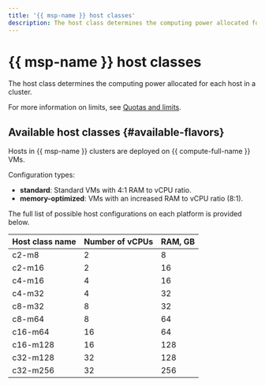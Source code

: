 ```yaml
---
title: '{{ msp-name }} host classes'
description: The host class determines the computing power allocated for each host in a {{ msp-name }} cluster.
---
```


# {{ msp-name }} host classes

The host class determines the computing power allocated for each host in a cluster.

For more information on limits, see [Quotas and limits](limits.md).

## Available host classes {#available-flavors}

Hosts in {{ msp-name }} clusters are deployed on {{ compute-full-name }} VMs.

Configuration types:

* **standard**: Standard VMs with 4:1 RAM to vCPU ratio.
* **memory-optimized**: VMs with an increased RAM to vCPU ratio (8:1).

The full list of possible host configurations on each platform is provided below.

| Host class name | Number of vCPUs | RAM, GB |
|-------------------|-----------------|---------|
| c2-m8             | 2               | 8       |
| c2-m16            | 2               | 16      |
| c4-m16            | 4               | 16      |
| c4-m32            | 4               | 32      |
| c8-m32            | 8               | 32      |
| c8-m64            | 8               | 64      |
| c16-m64           | 16              | 64      |
| c16-m128          | 16              | 128     |
| c32-m128          | 32              | 128     |
| c32-m256          | 32              | 256     |